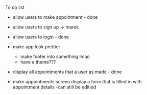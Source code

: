 To do list

- allow users to make appointment - done
- allow users to sign up -> marek
- allow users to login - done
- make app look prettier

  - make footer into something lmao
  - have a theme???

- display all appointments that a user as made - done
- make appointments screen display a form that is filled in with appointment details
  -can still be editied
